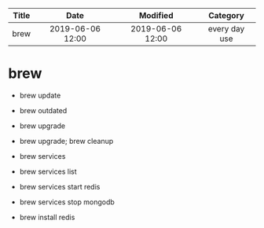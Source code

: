 | Title                | Date             | Modified         | Category          |
|:--------------------:|:----------------:|:----------------:|:-----------------:|
| brew              | 2019-06-06 12:00 | 2019-06-06 12:00 | every day use            |


# brew


- brew update
- brew outdated
- brew upgrade <xxx>
- brew upgrade; brew cleanup
- brew services

- brew services list
- brew services start redis
- brew services stop mongodb

- brew install redis
